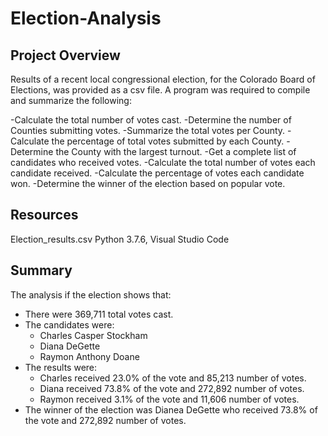 # Election-Analysis

## Project Overview
Results of a recent local congressional election, for the Colorado Board of Elections, was provided as a csv file.  A program was required to compile and summarize the following:

  -Calculate the total number of votes cast.
  -Determine the number of Counties submitting votes.
  -Summarize the total votes per County.
  -Calculate the percentage of total votes submitted by each County.
  -Determine the County with the largest turnout.
  -Get a complete list of candidates who received votes.
  -Calculate the total number of votes each candidate received.
  -Calculate the percentage of votes each candidate won.
  -Determine the winner of the election based on popular vote.

## Resources
Election_results.csv
Python 3.7.6, Visual Studio Code

## Summary
The analysis if the election shows that:
  - There were 369,711 total votes cast.
  - The candidates were:
      - Charles Casper Stockham
      - Diana DeGette
      - Raymon Anthony Doane
  - The results were:
      - Charles received 23.0% of the vote and 85,213 number of votes.
      - Diana received 73.8% of the vote and 272,892 number of votes.
      - Raymon received 3.1% of the vote and 11,606 number of votes.
  - The winner of the election was Dianea DeGette who received 73.8% of the vote and 272,892 number of votes.
